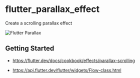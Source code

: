 # flutter_parallax_effect

Create a scrolling parallax effect

![Flutter Parallax](./demo/parallax.gif)

## Getting Started

* https://flutter.dev/docs/cookbook/effects/parallax-scrolling

* https://api.flutter.dev/flutter/widgets/Flow-class.html